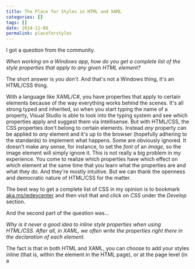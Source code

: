 ```yaml
---
title: The Place for Styles in HTML and XAML
categories: []
tags: []
date: 2014-11-08
permalink: placeforstyles
---
```


I got a question from the community.

_When working on a Windows app, how do you get a complete list of the style properties that apply to any given HTML element?_
<!-- xmore -->

The short answer is _you don&#39;t_. And that&#39;s not a Windows thing, it&#39;s an HTML/CSS thing.

With a language like XAML/C#, you have properties that apply to certain elements because of the way everything works behind the scenes. It&#39;s all strong typed and inherited, so when you start typing the name of a property, Visual Studio is able to look into the typing system and see which properties apply and suggest them via Intellisense.  But with HTML/CSS, the CSS properties don&#39;t belong to certain elements. Instead _any_ property can be applied to _any_ element and it&#39;s up to the browser (hopefully adhering to the standards) to implement what happens. Some are obviously ignored. It doesn&#39;t make any sense, for instance, to set the _font_ of an _image_, so the image element will simply ignore it. This is not really a big problem in my experience. You come to realize which properties have which effect on which element at the same time that you learn what the properties are and what they do. And they&#39;re mostly intuitive. But we can thank the openness and democratic nature of HTML/CSS for the matter.

The best way to get a complete list of CSS in my opinion is to bookmark [aka.ms/iedevcenter](http://aka.ms/iedevcenter) and then visit that and click on _CSS_ under the _Develop_ section.

And the second part of the question was...

_Why is it never a good idea to inline style properties when using HTML/CSS. After all, in XAML, we often write the properties right there in the declaration of each element._

The fact is that in both HTML and XAML, you can choose to add your styles inline (that is, within the element in the HTML page), or at the page level (in a <style> tag in HTML or in a page resource in XAML), or elsewhere (in a separate style sheet). And in both languages, it&#39;s advisable to define your properties _as abstractly as possible._ Some people say "never use inline styles" (in fact, I wouldn&#39;t be surprised if you&#39;ve heard me say that), but actually, inline styling may have it&#39;s place. It&#39;s just too easy to create bad architecture once you start inlining things, so you should start on the other side... with styles elsewhere. Then if there&#39;s a style that _truly_ only applies to a single page, it should be defined on that page. Then if there&#39;s a style that _truly_ needs to overwrite what the page has determined for it, then you can define it inline.

Hope that helps.